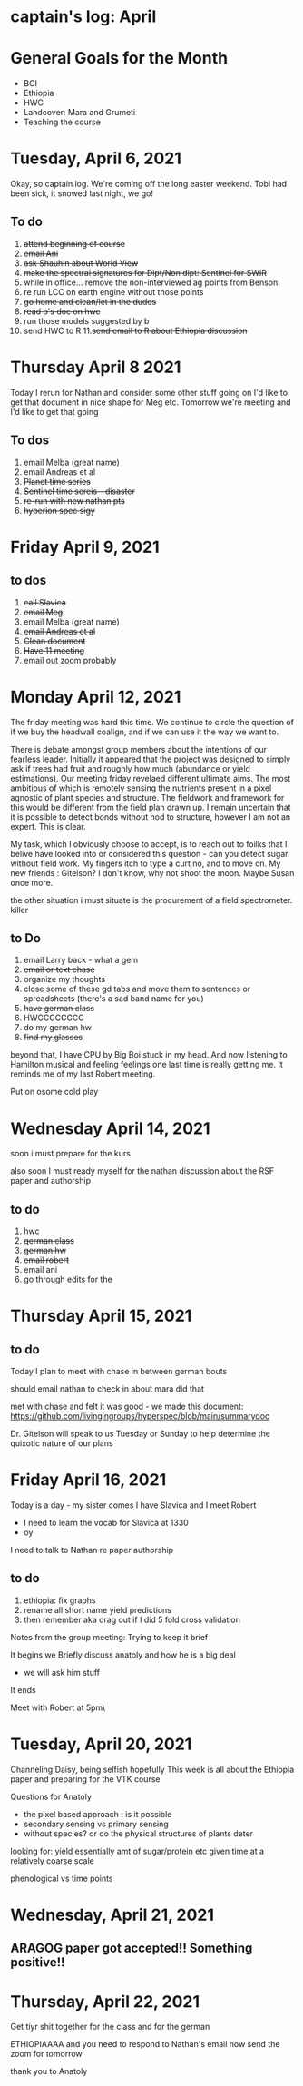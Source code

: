 
# captain's log: April

# General Goals for the Month
- BCI
- Ethiopia
- HWC
- Landcover: Mara and Grumeti
- Teaching the course


# Tuesday, April 6, 2021

Okay, so captain log. We're coming off the long easter weekend. Tobi had been sick, it snowed last night, we go! 


## To do 

1. ~~attend beginning of course~~
2. ~~email Ani~~
3. ~~ask Shauhin about World View~~
4. ~~make the spectral signatures for Dipt/Non dipt: Sentinel for SWIR~~
5. while in office... remove the non-interviewed ag points from Benson 
6. re run LCC on earth engine without those points
7. ~~go home and clean/let in the dudes~~
8. ~~read b's doc on hwc~~
9. run those models suggested by b
10. send HWC to R
11.~~send email to R about Ethiopia discussion~~

# Thursday April 8 2021
Today I rerun for Nathan and consider some other stuff going on 
I'd like to get that document in nice shape for Meg etc. Tomorrow we're meeting and I'd like to get that going 

## To dos 
1. email Melba (great name)
2. email Andreas et al
3. ~~Planet time series~~ 
4. ~~Sentinel time sereis - disaster~~
5. ~~re-run with new nathan pts~~
6. ~~hyperion spec sigy~~

# Friday April 9, 2021

## to dos
1. ~~call Slavica~~
2. ~~email Meg~~
3. email Melba (great name)
4. ~~email Andreas et al~~
5. ~~Clean document~~
6. ~~Have 11 meeting~~
7. email out zoom probably 

# Monday April 12, 2021

The friday meeting was hard this time. We continue to circle the question of if we buy the headwall coalign, and if we can use it the way we want to. 
 
There is debate amongst group members about the intentions of our fearless leader. Initially it appeared that the project was designed to simply ask if trees had fruit and roughly how much (abundance or yield estimations). Our meeting friday revelaed different ultimate aims. The most ambitious of which is remotely sensing the nutrients present in a pixel agnostic of plant species and structure. The fieldwork and framework for this would be different from the field plan drawn up.  I remain uncertain that it is possible to detect bonds without nod to structure, however I am not an expert. This is clear. 

My task, which I obviously choose to accept, is to reach out to foilks that I belive have looked into or considered this question - can you detect sugar without field work. My fingers itch to type a curt no, and to move on. My new friends : Gitelson? I don't know, why not shoot the moon. Maybe Susan once more. 


the other situation i must situate is the procurement of a field spectrometer. killer


## to Do

1. email Larry back - what a gem
2. ~~email or text chase~~ 
3. organize my thoughts
4. close some of these gd tabs and move them to sentences or spreadsheets (there's a sad band name for you) 
5. ~~have german class~~
6. HWCCCCCCCC 
7. do my german hw 
8. ~~find my glasses~~ 

beyond that, I have CPU by Big Boi stuck in my head. And now listening to Hamilton musical and feeling feelings 
one last time is really getting me. It reminds me of my last Robert meeting.

Put on osome cold play 

# Wednesday April 14, 2021

soon i must prepare for the kurs


also soon I must ready myself for the nathan discussion about the RSF paper and authorship

## to do 

1. hwc
2. ~~german class~~
3. ~~german hw~~
4. ~~email robert~~
5. email ani 
6. go through edits for the 

# Thursday April 15, 2021

## to do 

Today I plan to meet with chase in between german bouts 

should email nathan to check in about mara 
did that 

met with chase and felt it was good - we made this document: https://github.com/livingingroups/hyperspec/blob/main/summarydoc

Dr. Gitelson will speak to us Tuesday or Sunday to help determine the quixotic nature of our plans 

# Friday April 16, 2021

Today is a day - my sister comes 
I have Slavica and I  meet Robert 
- I need to learn the vocab for Slavica at 1330 
- oy 

I need to talk to Nathan re paper authorship 


## to do 
1. ethiopia: fix graphs 
2. rename all short name yield predictions 
3. then remember aka drag out if I did 5 fold cross validation 


Notes from the group meeting: Trying to keep it brief 

It begins 
we Briefly discuss anatoly and how he is a big deal 

- we will ask him stuff 



It ends 

Meet with Robert at 5pm\


# Tuesday, April 20, 2021

Channeling Daisy, being selfish hopefully 
This week is all about the Ethiopia paper and preparing for the VTK course


Questions for Anatoly 

- the pixel based approach : is it possible 
- secondary sensing vs primary sensing 
- without species? or do the physical structures of plants deter

looking for: yield essentially 
amt of sugar/protein etc given time at a relatively coarse scale 

phenological vs time points



# Wednesday, April 21, 2021

## ARAGOG paper got accepted!! Something positive!!


# Thursday, April 22, 2021

Get tiyr shit together for the class and for the german



ETHIOPIAAAA
and you need to respond to Nathan's email now
send the zoom for tomorrow

thank you to Anatoly 
